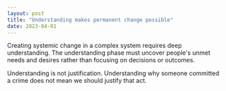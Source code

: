 ```yaml
---
layout: post
title: "Understanding makes permanent change possible"
date: 2023-04-01
---
```


Creating systemic change in a complex system requires deep understanding. The understanding phase must uncover people's unmet needs and desires rather than focusing on decisions or outcomes.

Understanding is not justification. Understanding why someone committed a crime does not mean we should justify that act.
